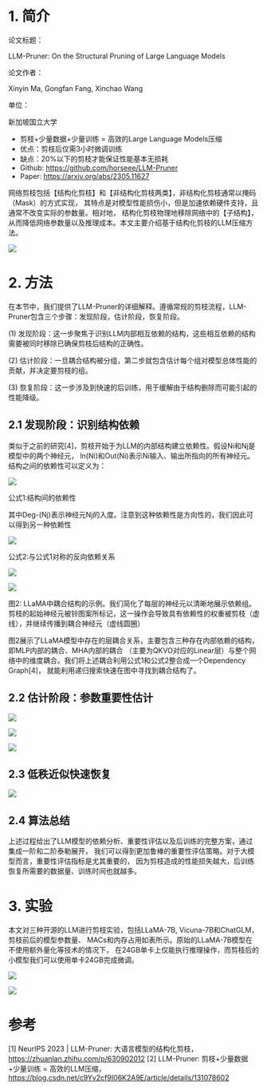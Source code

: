 # 1. 简介

论文标题：

LLM-Pruner: On the Structural Pruning of Large Language Models

论文作者：

Xinyin Ma, Gongfan Fang, Xinchao Wang

单位：

新加坡国立大学

- 剪枝+少量数据+少量训练 = 高效的Large Language Models压缩
- 优点：剪枝后仅需3小时微调训练
- 缺点：20%以下的剪枝才能保证性能基本无损耗
- Github: https://github.com/horseee/LLM-Pruner
- Paper: https://arxiv.org/abs/2305.11627

网络剪枝包括【结构化剪枝】和【非结构化剪枝两类】，非结构化剪枝通常以掩码（Mask）的方式实现，
其特点是对模型性能损伤小，但是加速依赖硬件支持，且通常不改变实际的参数量。相对地，
结构化剪枝物理地移除网络中的【子结构】，从而降低网络参数量以及推理成本。本文主要介绍基于结构化剪枝的LLM压缩方法。

![](.01_LLM_pruner_images/任务示意图.png)

# 2. 方法

在本节中，我们提供了LLM-Pruner的详细解释。遵循常规的剪枝流程，LLM-Pruner包含三个步骤：发现阶段，估计阶段，恢复阶段。

(1) 发现阶段：这一步聚焦于识别LLM内部相互依赖的结构，这些相互依赖的结构需要被同时移除已确保剪枝后结构的正确性。

(2) 估计阶段：一旦耦合结构被分组，第二步就包含估计每个组对模型总体性能的贡献，并决定要剪枝的组。

(3) 恢复阶段：这一步涉及到快速的后训练，用于缓解由于结构删除而可能引起的性能降级。

## 2.1 发现阶段：识别结构依赖

类似于之前的研究[4]，剪枝开始于为LLM的内部结构建立依赖性。假设Ni和Nj是模型中的两个神经元，
ln(Ni)和Out(Ni)表示Ni输入、输出所指向的所有神经元。结构之间的依赖性可以定义为：

![](.01_LLM_pruner_images/公式1_j结构依赖关系.png)

公式1:结构间的依赖性

其中Deg-(Nj)表示神经元Nj的入度。注意到这种依赖性是方向性的，我们因此可以得到另一种依赖性

![](.01_LLM_pruner_images/与公式1对应的反向关系.png)

公式2:与公式1对称的反向依赖关系

![](.01_LLM_pruner_images/公式2解释.png)

![](.01_LLM_pruner_images/图2.png)

图2: LLaMA中耦合结构的示例。我们简化了每层的神经元以清晰地展示依赖组。
剪枝的起始神经元被铃图案所标记，这一操作会导致具有依赖性的权重被剪枝（虚线），并继续传播到耦合神经元（虚线圆圈）

图2展示了LLaMA模型中存在的层耦合关系，主要包含三种存在内部依赖的结构，即MLP内部的耦合、MHA内部的耦合
（主要为QKVO对应的Linear层）与整个网络中的维度耦合。我们将上述耦合利用公式1和公式2整合成一个Dependency Graph[4]，
就能利用递归搜索快速在图中寻找到耦合结构了。

## 2.2 估计阶段：参数重要性估计

![](.01_LLM_pruner_images/估计阶段.png)

![](.01_LLM_pruner_images/重要性评估.png)

![](.01_LLM_pruner_images/重要性.png)

##  2.3 低秩近似快速恢复

![](.01_LLM_pruner_images/低秩恢复.png)

## 2.4 算法总结
上述过程给出了LLM模型的依赖分析、重要性评估以及后训练的完整方案，通过集成一阶和二阶泰勒展开，
我们可以得到更加鲁棒的重要性评估策略。对于大模型而言，重要性评估指标是尤其重要的，
因为剪枝造成的性能损失越大，后训练恢复所需要的数据量、训练时间也就越多。

# 3. 实验

本文对三种开源的LLM进行剪枝实验，包括LLaMA-7B, Vicuna-7B和ChatGLM，剪枝前后的模型参数量、
MACs和内存占用如表所示。原始的LLaMA-7B模型在不使用额外量化等技术的情况下，
在24GB单卡上仅能执行推理操作，而剪枝后的小模型我们可以使用单卡24GB完成微调。

![](.01_LLM_pruner_images/LLAMA7B效果.png)

![](.01_LLM_pruner_images/chatglm6b效果.png)


# 参考

[1] NeurIPS 2023 | LLM-Pruner: 大语言模型的结构化剪枝，https://zhuanlan.zhihu.com/p/630902012
[2] LLM-Pruner: 剪枝+少量数据+少量训练 = 高效的LLM压缩，https://blog.csdn.net/c9Yv2cf9I06K2A9E/article/details/131078602
